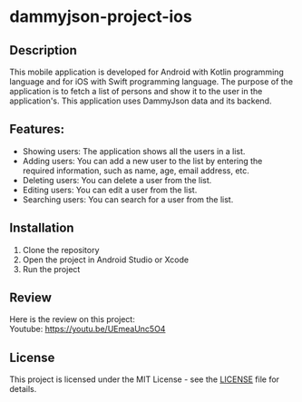 # dammyjson-project-ios

## Description

This mobile application is developed for Android with Kotlin programming language and for iOS with Swift programming language. The purpose of the application is to fetch a list of persons and show it to the user in the application's. This application uses DammyJson data and its backend.

## Features:

-   Showing users: The application shows all the users in a list.
-   Adding users: You can add a new user to the list by entering the required information, such as name, age, email address, etc.
-   Deleting users: You can delete a user from the list.
-   Editing users: You can edit a user from the list.
-   Searching users: You can search for a user from the list.

## Installation

1. Clone the repository
2. Open the project in Android Studio or Xcode
3. Run the project

## Review

Here is the review on this project: <br />Youtube: https://youtu.be/UEmeaUnc5O4

## License

This project is licensed under the MIT License - see the [LICENSE](LICENSE.md) file for details.
